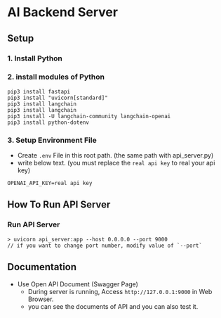 # AI Backend Server

## Setup

### 1. Install Python

### 2. install modules of Python

```
pip3 install fastapi
pip3 install "uvicorn[standard]"
pip3 install langchain
pip3 install langchain
pip3 install -U langchain-community langchain-openai
pip3 install python-dotenv
```

### 3. Setup Environment File

- Create `.env` File in this root path. (the same path with api_server.py)
- write below text. (you must replace the `real api key` to real your api key)

```
OPENAI_API_KEY=real api key
```

## How To Run API Server

### Run API Server

```
> uvicorn api_server:app --host 0.0.0.0 --port 9000
// if you want to change port number, modify value of `--port`
```

## Documentation

- Use Open API Document (Swagger Page)
  - During server is running, Access `http://127.0.0.1:9000` in Web Browser.
  - you can see the documents of API and you can also test it.
